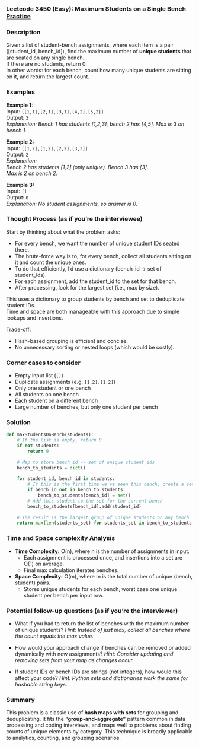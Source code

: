### Leetcode 3450 (Easy): Maximum Students on a Single Bench [Practice](https://leetcode.com/problems/maximum-students-on-a-single-bench)

### Description  
Given a list of student-bench assignments, where each item is a pair \([student\_id, bench\_id]\), find the maximum number of **unique students** that are seated on any single bench.  
If there are no students, return 0.  
In other words: for each bench, count how many unique students are sitting on it, and return the largest count.

### Examples  

**Example 1:**  
Input: `[[1,1],[2,1],[3,1],[4,2],[5,2]]`  
Output: `3`  
*Explanation: Bench 1 has students [1,2,3], bench 2 has [4,5]. Max is 3 on bench 1.*

**Example 2:**  
Input: `[[1,2],[1,2],[2,2],[3,3]]`  
Output: `2`  
*Explanation:  
Bench 2 has students [1,2] (only unique). Bench 3 has [3].  
Max is 2 on bench 2.*

**Example 3:**  
Input: `[]`  
Output: `0`  
*Explanation: No student assignments, so answer is 0.*


### Thought Process (as if you’re the interviewee)  

Start by thinking about what the problem asks:  
- For every bench, we want the number of unique student IDs seated there.
- The brute-force way is to, for every bench, collect all students sitting on it and count the unique ones.  
- To do that efficiently, I’d use a dictionary (bench\_id → set of student\_ids).  
- For each assignment, add the student\_id to the set for that bench.  
- After processing, look for the largest set (i.e., max by size).

This uses a dictionary to group students by bench and set to deduplicate student IDs.  
Time and space are both manageable with this approach due to simple lookups and insertions.

Trade-off:  
- Hash-based grouping is efficient and concise.
- No unnecessary sorting or nested loops (which would be costly).

### Corner cases to consider  
- Empty input list (`[]`)
- Duplicate assignments (e.g. `[1,2],[1,2]`)
- Only one student or one bench
- All students on one bench
- Each student on a different bench
- Large number of benches, but only one student per bench

### Solution

```python
def maxStudentsOnBench(students):
    # If the list is empty, return 0
    if not students:
        return 0
    
    # Map to store bench_id -> set of unique student_ids
    bench_to_students = dict()
    
    for student_id, bench_id in students:
        # If this is the first time we've seen this bench, create a set
        if bench_id not in bench_to_students:
            bench_to_students[bench_id] = set()
        # Add this student to the set for the current bench
        bench_to_students[bench_id].add(student_id)
    
    # The result is the largest group of unique students on any bench
    return max(len(students_set) for students_set in bench_to_students.values())
```

### Time and Space complexity Analysis  

- **Time Complexity:** O(n), where n is the number of assignments in input.  
  - Each assignment is processed once, and insertions into a set are O(1) on average.
  - Final max calculation iterates benches.
- **Space Complexity:** O(m), where m is the total number of unique (bench, student) pairs.
  - Stores unique students for each bench, worst case one unique student per bench per input row.

### Potential follow-up questions (as if you’re the interviewer)  

- What if you had to return the list of benches with the maximum number of unique students?
  *Hint: Instead of just max, collect all benches where the count equals the max value.*

- How would your approach change if benches can be removed or added dynamically with new assignments?
  *Hint: Consider updating and removing sets from your map as changes occur.*

- If student IDs or bench IDs are strings (not integers), how would this affect your code?
  *Hint: Python sets and dictionaries work the same for hashable string keys.*

### Summary
This problem is a classic use of **hash maps with sets** for grouping and deduplicating. It fits the **“group-and-aggregate”** pattern common in data processing and coding interviews, and maps well to problems about finding counts of unique elements by category. This technique is broadly applicable to analytics, counting, and grouping scenarios.